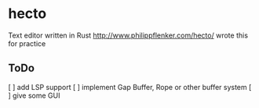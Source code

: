 # hecto
Text editor written in Rust 
http://www.philippflenker.com/hecto/
wrote this for practice

## ToDo
[ ] add LSP support
[ ] implement Gap Buffer, Rope or other buffer system
[ ] give some GUI
